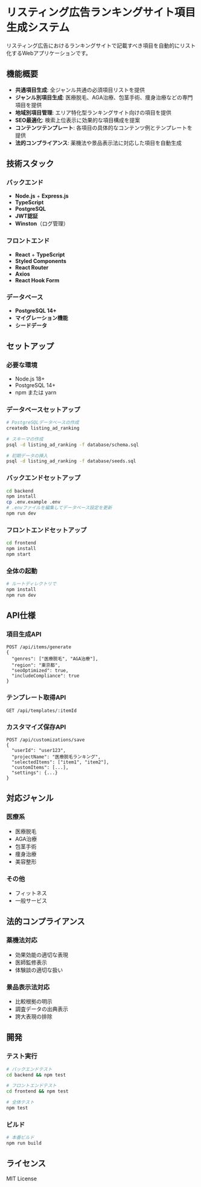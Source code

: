 # リスティング広告ランキングサイト項目生成システム

リスティング広告におけるランキングサイトで記載すべき項目を自動的にリスト化するWebアプリケーションです。

## 機能概要

- **共通項目生成**: 全ジャンル共通の必須項目リストを提供
- **ジャンル別項目生成**: 医療脱毛、AGA治療、包茎手術、痩身治療などの専門項目を提供
- **地域別項目管理**: エリア特化型ランキングサイト向けの項目を提供
- **SEO最適化**: 検索上位表示に効果的な項目構成を提案
- **コンテンツテンプレート**: 各項目の具体的なコンテンツ例とテンプレートを提供
- **法的コンプライアンス**: 薬機法や景品表示法に対応した項目を自動生成

## 技術スタック

### バックエンド
- **Node.js** + **Express.js**
- **TypeScript**
- **PostgreSQL**
- **JWT認証**
- **Winston**（ログ管理）

### フロントエンド
- **React** + **TypeScript**
- **Styled Components**
- **React Router**
- **Axios**
- **React Hook Form**

### データベース
- **PostgreSQL 14+**
- **マイグレーション機能**
- **シードデータ**

## セットアップ

### 必要な環境
- Node.js 18+
- PostgreSQL 14+
- npm または yarn

### データベースセットアップ
```bash
# PostgreSQLデータベースの作成
createdb listing_ad_ranking

# スキーマの作成
psql -d listing_ad_ranking -f database/schema.sql

# 初期データの挿入
psql -d listing_ad_ranking -f database/seeds.sql
```

### バックエンドセットアップ
```bash
cd backend
npm install
cp .env.example .env
# .envファイルを編集してデータベース設定を更新
npm run dev
```

### フロントエンドセットアップ
```bash
cd frontend
npm install
npm start
```

### 全体の起動
```bash
# ルートディレクトリで
npm install
npm run dev
```

## API仕様

### 項目生成API
```
POST /api/items/generate
{
  "genres": ["医療脱毛", "AGA治療"],
  "region": "東京都",
  "seoOptimized": true,
  "includeCompliance": true
}
```

### テンプレート取得API
```
GET /api/templates/:itemId
```

### カスタマイズ保存API
```
POST /api/customizations/save
{
  "userId": "user123",
  "projectName": "医療脱毛ランキング",
  "selectedItems": ["item1", "item2"],
  "customItems": [...],
  "settings": {...}
}
```

## 対応ジャンル

### 医療系
- 医療脱毛
- AGA治療
- 包茎手術
- 痩身治療
- 美容整形

### その他
- フィットネス
- 一般サービス

## 法的コンプライアンス

### 薬機法対応
- 効果効能の適切な表現
- 医師監修表示
- 体験談の適切な扱い

### 景品表示法対応
- 比較根拠の明示
- 調査データの出典表示
- 誇大表現の排除

## 開発

### テスト実行
```bash
# バックエンドテスト
cd backend && npm test

# フロントエンドテスト
cd frontend && npm test

# 全体テスト
npm test
```

### ビルド
```bash
# 本番ビルド
npm run build
```

## ライセンス

MIT License